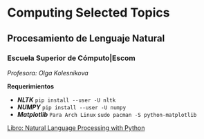 # Computing Selected Topics
## Procesamiento de Lenguaje Natural
### Escuela Superior de Cómputo|Escom 
*Profesora: Olga Kolesnikova*

__Requerimientos__
- ***NLTK***
`pip install --user -U nltk`
- ***NUMPY***
`pip install --user -U numpy`
- ***Matplotlib***
`Para Arch Linux`
`sudo pacman -S python-matplotlib`

[Libro: Natural Language Processing with Python](http://www.nltk.org/book_1ed/)
